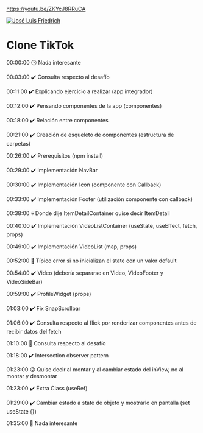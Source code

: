 
https://youtu.be/ZKYcJ8RRuCA

[![José Luis Friedrich](https://img.youtube.com/vi/ZKYcJ8RRuCA/0.jpg)](https://youtu.be/ZKYcJ8RRuCA)

# Clone TikTok

00:00:00 🕑 Nada interesante

00:03:00 ✔️ Consulta respecto al desafío

00:11:00 ✔️ Explicando ejercicio a realizar (app integrador)

00:12:00 ✔️ Pensando componentes de la app (componentes)

00:18:00 ✔️ Relación entre componentes

00:21:00 ✔️ Creación de esqueleto de componentes (estructura de carpetas)

00:26:00 ✔️ Prerequisitos (npm install)

00:29:00 ✔️ Implementación NavBar

00:30:00 ✔️ Implementación Icon (componente con Callback)

00:33:00 ✔️ Implementación Footer (utilización componente con callback)

00:38:00 💀 Donde dije ItemDetailContainer quise decir ItemDetail

00:40:00 ✔️ Implementación VideoListContainer (useState, useEffect, fetch, props)

00:49:00 ✔️ Implementación VideoList (map, props)

00:52:00 💩 Típico error si no inicializan el state con un valor default

00:54:00 ✔️ Video (debería separarse en Video, VideoFooter y VideoSideBar)

00:59:00 ✔️ ProfileWidget (props)

01:03:00 ✔️ Fix SnapScrollbar

01:06:00 ✔️ Consulta respecto al flick por renderizar componentes antes de recibir datos del fetch

01:10:00 👀 Consulta respecto al desafío

01:18:00 ✔️ Intersection observer pattern

01:23:00 😖 Quise decir al montar y al cambiar estado del inView, no al montar y desmontar

01:23:00 ✔️ Extra Class (useRef)

01:29:00 ✔️ Cambiar estado a state de objeto y mostrarlo en pantalla (set useState {})

01:35:00 🍺 Nada interesante
